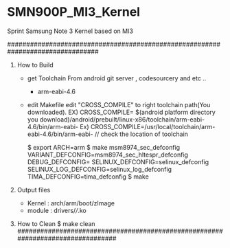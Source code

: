 SMN900P_MI3_Kernel
==================

Sprint Samsung Note 3 Kernel based on MI3


################################################################################

1. How to Build
	- get Toolchain
		From android git server , codesourcery and etc ..
		 - arm-eabi-4.6
		
	- edit Makefile
		edit "CROSS_COMPILE" to right toolchain path(You downloaded).
		  EX)  CROSS_COMPILE= $(android platform directory you download)/android/prebuilt/linux-x86/toolchain/arm-eabi-4.6/bin/arm-eabi-
          Ex)  CROSS_COMPILE=/usr/local/toolchain/arm-eabi-4.6/bin/arm-eabi-          // check the location of toolchain
  	
		$ export ARCH=arm
		$ make msm8974_sec_defconfig VARIANT_DEFCONFIG=msm8974_sec_hltespr_defconfig DEBUG_DEFCONFIG= SELINUX_DEFCONFIG=selinux_defconfig  SELINUX_LOG_DEFCONFIG=selinux_log_defconfig TIMA_DEFCONFIG=tima_defconfig
		$ make

2. Output files
	- Kernel : arch/arm/boot/zImage
	- module : drivers/*/*.ko

3. How to Clean	
		$ make clean
################################################################################
